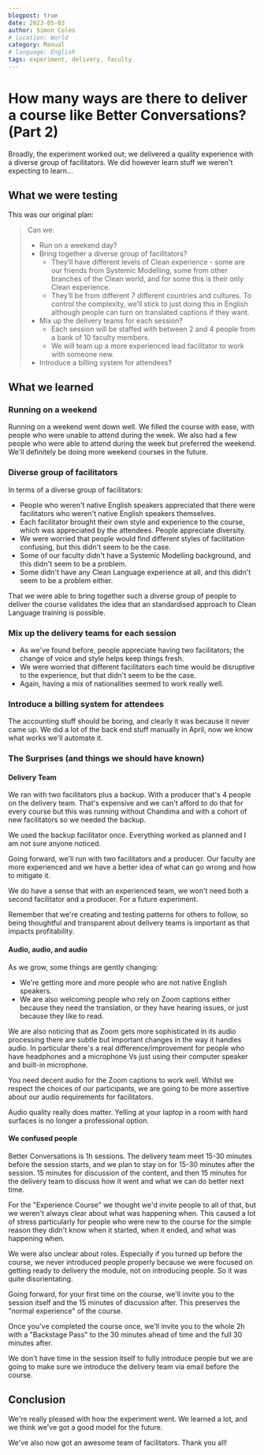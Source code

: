 ```yaml
---
blogpost: true
date: 2023-05-03
author: Simon Coles
# location: World
category: Manual
# language: English
tags: experiment, delivery, faculty
---
```


# How many ways are there to deliver a course like Better Conversations? (Part 2)

Broadly, the experiment worked out; we delivered a quality experience with a diverse group of
facilitators. We did however learn stuff we weren't expecting to learn...

## What we were testing

This was our original plan:

> Can we:
>
> - Run on a weekend day?
> - Bring together a diverse group of facilitators?
>   - They’ll have different levels of Clean experience - some are our friends from
>     Systemic Modelling, some from other branches of the Clean world, and for some
>     this is their only Clean experience.
>   - They’ll be from different 7 different countries and cultures. To control the
>     complexity, we’ll stick to just doing this in English although people can turn
>     on translated captions if they want.
> - Mix up the delivery teams for each session?
>   - Each session will be staffed with between 2 and 4 people from a bank of 10
>     faculty members.
>   - We will team up a more experienced lead facilitator to work with someone new.
> - Introduce a billing system for attendees?

## What we learned

### Running on a weekend

Running on a weekend went down well. We filled the course with ease, with people
who were unable to attend during the week. We also had a few people who were able
to attend during the week but preferred the weekend. We'll definitely be doing
more weekend courses in the future.

### Diverse group of facilitators

In terms of a diverse group of facilitators:

- People who weren't native English speakers appreciated that there were
  facilitators who weren't native English speakers themselves.
- Each facilitator brought their own style and experience to the course, which
  was appreciated by the attendees. People appreciate diversity.
- We were worried that people would find different styles of facilitation
  confusing, but this didn't seem to be the case.
- Some of our faculty didn't have a Systemic Modelling background, and this
  didn't seem to be a problem.
- Some didn't have any Clean Language experience at all, and this didn't seem
  to be a problem either.

That we were able to bring together such a diverse group of people to deliver
the course validates the idea that an standardised approach to Clean Language
training is possible.

### Mix up the delivery teams for each session

- As we've found before, people appreciate having two facilitators; the change of
  voice and style helps keep things fresh.
- We were worried that different facilitators each time would be disruptive to
  the experience, but that didn't seem to be the case.
- Again, having a mix of nationalities seemed to work really well.

### Introduce a billing system for attendees

The accounting stuff should be boring, and clearly it was because it never came
up. We did a lot of the back end stuff manually in April, now we know what works
we'll automate it.

### The Surprises (and things we should have known)

#### Delivery Team

We ran with two facilitators plus a backup. With a producer that's 4 people on
the delivery team. That's expensive and we can't afford to do that for every
course but this was running without Chandima and with a cohort of new facilitators
so we needed the backup.

We used the backup facilitator once. Everything worked as planned and I am not
sure anyone noticed.

Going forward, we'll run with two facilitators and a producer. Our faculty
are more experienced and we have a better idea of what can go wrong and how to
mitigate it.

We do have a sense that with an experienced team, we won't need both a second
facilitator and a producer. For a future experiment.

Remember that we're creating and testing patterns for others to follow, so
being thoughtful and transparent about delivery teams is important as that
impacts profitability.

#### Audio, audio, and audio

As we grow, some things are gently changing:

- We're getting more and more people who are not native English speakers.
- We are also welcoming people who rely on Zoom captions either because they
  need the translation, or they have hearing issues, or just because they
  like to read.

We are also noticing that as Zoom gets more sophisticated in its audio processing
there are subtle but important changes in the way it handles audio. In particular
there's a real difference/improvement for people who have headphones and a
microphone Vs just using their computer speaker and built-in microphone.

You need decent audio for the Zoom captions to work well. Whilst we respect
the choices of our participants, we are going to be more assertive about
our audio requirements for facilitators.

Audio quality really does matter. Yelling at your laptop in a room with
hard surfaces is no longer a professional option.

#### We confused people

Better Conversations is 1h sessions. The delivery team meet 15-30 minutes before
the session starts, and we plan to stay on for 15-30 minutes after the session. 15
minutes for discussion of the content, and then 15 minutes for the delivery team
to discuss how it went and what we can do better next time.

For the "Experience Course" we thought we'd invite people to all of that, but we
weren't always clear about what was happening when. This caused a lot of stress
particularly for people who were new to the course for the simple reason they
didn't know when it started, when it ended, and what was happening when.

We were also unclear about roles. Especially if you turned up before the course,
we never introduced people properly because we were focused on getting ready to
delivery the module, not on introducing people. So it was quite disorientating.

Going forward, for your first time on the course, we'll invite you to the
session itself and the 15 minutes of discussion after. This preserves the
"normal experience" of the course.

Once you've completed the course once, we'll invite you to the whole 2h with a
"Backstage Pass" to the 30 minutes ahead of time and the full 30 minutes after.

We don't have time in the session itself to fully introduce people but we
are going to make sure we introduce the delivery team via email before the course.

## Conclusion

We're really pleased with how the experiment went. We learned a lot, and we
think we've got a good model for the future.

We've also now got an awesome team of facilitators. Thank you all!

